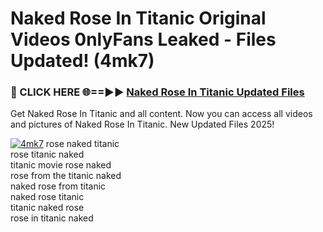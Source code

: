 # Naked Rose In Titanic Original Videos 0nlyFans Leaked - Files Updated! (4mk7)

<h3>🔴 CLICK HERE 🌐==►► <a href="https://tinyurl.com/up5wt9bj" rel="nofollow">Naked Rose In Titanic Updated Files</a></h3>

Get Naked Rose In Titanic and all content. Now you can access all videos and pictures of Naked Rose In Titanic. New Updated Files 2025!

[![4mk7](https://i.imgur.com/ABiUzMV.gif)](https://tinyurl.com/up5wt9bj)
rose naked titanic<br>
rose titanic naked<br>
titanic movie rose naked<br>
rose from the titanic naked<br>
naked rose from titanic<br>
naked rose titanic<br>
titanic naked rose<br>
rose in titanic naked